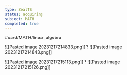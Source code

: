 ```yaml
---
type: ZealTS
status: acquiring
subject: MATH
completed: true
---
```

#card/MATH/linear_algebra 

![[Pasted image 20231217214833.png]]
?
![[Pasted image 20231217214843.png]]

![[Pasted image 20231217215113.png]]
?
![[Pasted image 20231217215126.png]]

